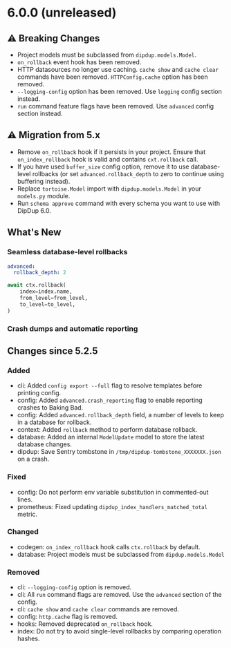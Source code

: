 # 6.0.0 (unreleased)

## ⚠ Breaking Changes

- Project models must be subclassed from `dipdup.models.Model`.
- `on_rollback` event hook has been removed.
- HTTP datasources no longer use caching. `cache show` and `cache clear` commands have been removed. `HTTPConfig.cache` option has been removed.
- `--logging-config` option has been removed. Use `logging` config section instead.
- `run` command feature flags have been removed. Use `advanced` config section instead.

## ⚠ Migration from 5.x

- Remove `on_rollback` hook if it persists in your project. Ensure that `on_index_rollback` hook is valid and contains `cxt.rollback` call.
- If you have used `buffer_size` config option, remove it to use database-level rollbacks (or set `advanced.rollback_depth` to zero to continue using buffering instead).
- Replace `tortoise.Model` import with `dipdup.models.Model` in your `models.py` module.
- Run `schema approve` command with every schema you want to use with DipDup 6.0.  

## What's New

### Seamless database-level rollbacks

```yaml
advanced:
  rollback_depth: 2
```

```python
await ctx.rollback(
    index=index.name,
    from_level=from_level,
    to_level=to_level,
)
```

### Crash dumps and automatic reporting


## Changes since 5.2.5

### Added

- cli: Added `config export --full` flag to resolve templates before printing config.
- config: Added `advanced.crash_reporting` flag to enable reporting crashes to Baking Bad.
- config: Added `advanced.rollback_depth` field, a number of levels to keep in a database for rollback.
- context: Added `rollback` method to perform database rollback.
- database: Added an internal `ModelUpdate` model to store the latest database changes.
- dipdup: Save Sentry tombstone in `/tmp/dipdup-tombstone_XXXXXXX.json` on a crash.

### Fixed

- config: Do not perform env variable substitution in commented-out lines.
- prometheus: Fixed updating `dipdup_index_handlers_matched_total` metric.

### Changed

- codegen: `on_index_rollback` hook calls `ctx.rollback` by default.
- database: Project models must be subclassed from `dipdup.models.Model`

### Removed

- cli: `--logging-config` option is removed.
- cli: All `run` command flags are removed. Use the `advanced` section of the config.
- cli: `cache show` and `cache clear` commands are removed.
- config: `http.cache` flag is removed.
- hooks: Removed deprecated `on_rollback` hook.
- index: Do not try to avoid single-level rollbacks by comparing operation hashes.
